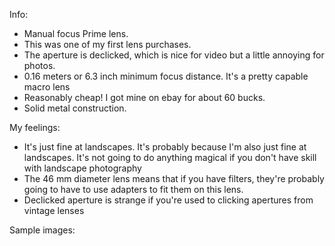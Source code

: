 Info:

* Manual focus Prime lens.
* This was one of my first lens purchases.
* The aperture is declicked, which is nice for video but a little annoying for photos.
* 0.16 meters or 6.3 inch minimum focus distance. It's a pretty capable macro lens
* Reasonably cheap! I got mine on ebay for about 60 bucks.
* Solid metal construction.

My feelings:
* It's just fine at landscapes.  It's probably because I'm also just fine at landscapes.  It's not going to do anything magical if you don't have skill with landscape photography
* The 46 mm diameter lens means that if you have filters, they're probably going to have to use adapters to fit them on this lens.
* Declicked aperture is strange if you're used to clicking apertures from vintage lenses

Sample images: